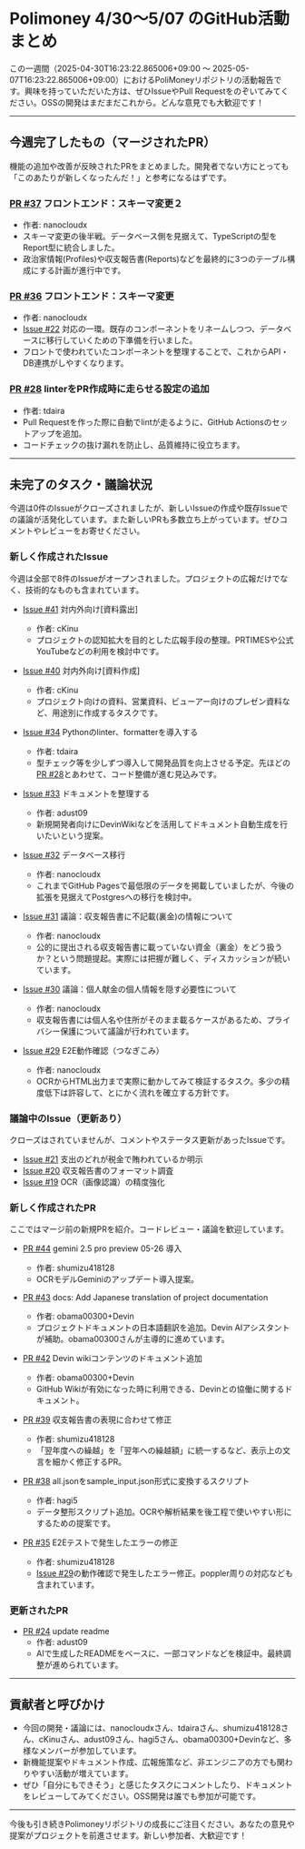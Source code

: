 # Polimoney 4/30〜5/07 のGitHub活動まとめ

この一週間（2025-04-30T16:23:22.865006+09:00 ～ 2025-05-07T16:23:22.865006+09:00）におけるPoliMoneyリポジトリの活動報告です。興味を持っていただいた方は、ぜひIssueやPull Requestをのぞいてみてください。OSSの開発はまだまだこれから。どんな意見でも大歓迎です！

---

## 今週完了したもの（マージされたPR）
機能の追加や改善が反映されたPRをまとめました。開発者でない方にとっても「このあたりが新しくなったんだ！」と参考になるはずです。

### [PR #37](https://github.com/digitaldemocracy2030/polimoney/pull/37) フロントエンド：スキーマ変更２
- 作者: nanocloudx
- スキーマ変更の後半戦。データベース側を見据えて、TypeScriptの型をReport型に統合しました。  
- 政治家情報(Profiles)や収支報告書(Reports)などを最終的に3つのテーブル構成にする計画が進行中です。

### [PR #36](https://github.com/digitaldemocracy2030/polimoney/pull/36) フロントエンド：スキーマ変更
- 作者: nanocloudx
- [Issue #22](https://github.com/digitaldemocracy2030/polimoney/issues/22) 対応の一環。既存のコンポーネントをリネームしつつ、データベースに移行していくための下準備を行いました。  
- フロントで使われていたコンポーネントを整理することで、これからAPI・DB連携がしやすくなります。

### [PR #28](https://github.com/digitaldemocracy2030/polimoney/pull/28) linterをPR作成時に走らせる設定の追加
- 作者: tdaira
- Pull Requestを作った際に自動でlintが走るように、GitHub Actionsのセットアップを追加。  
- コードチェックの抜け漏れを防止し、品質維持に役立ちます。

---

## 未完了のタスク・議論状況
今週は0件のIssueがクローズされましたが、新しいIssueの作成や既存Issueでの議論が活発化しています。また新しいPRも多数立ち上がっています。ぜひコメントやレビューをお寄せください。

### 新しく作成されたIssue
今週は全部で8件のIssueがオープンされました。プロジェクトの広報だけでなく、技術的なものも含まれています。

- [Issue #41](https://github.com/digitaldemocracy2030/polimoney/issues/41) 対内外向け[資料露出]  
  - 作者: cKinu  
  - プロジェクトの認知拡大を目的とした広報手段の整理。PRTIMESや公式YouTubeなどの利用を検討中です。

- [Issue #40](https://github.com/digitaldemocracy2030/polimoney/issues/40) 対内外向け[資料作成]  
  - 作者: cKinu  
  - プロジェクト向けの資料、営業資料、ビューアー向けのプレゼン資料など、用途別に作成するタスクです。

- [Issue #34](https://github.com/digitaldemocracy2030/polimoney/issues/34) Pythonのlinter、formatterを導入する  
  - 作者: tdaira  
  - 型チェック等を少しずつ導入して開発品質を向上させる予定。先ほどの[PR #28](https://github.com/digitaldemocracy2030/polimoney/pull/28)とあわせて、コード整備が進む見込みです。

- [Issue #33](https://github.com/digitaldemocracy2030/polimoney/issues/33) ドキュメントを整理する  
  - 作者: adust09  
  - 新規開発者向けにDevinWikiなどを活用してドキュメント自動生成を行いたいという提案。

- [Issue #32](https://github.com/digitaldemocracy2030/polimoney/issues/32) データベース移行  
  - 作者: nanocloudx  
  - これまでGitHub Pagesで最低限のデータを掲載していましたが、今後の拡張を見据えてPostgresへの移行を検討中。

- [Issue #31](https://github.com/digitaldemocracy2030/polimoney/issues/31) 議論：収支報告書に不記載(裏金)の情報について  
  - 作者: nanocloudx  
  - 公的に提出される収支報告書に載っていない資金（裏金）をどう扱うか？という問題提起。実際には把握が難しく、ディスカッションが続いています。

- [Issue #30](https://github.com/digitaldemocracy2030/polimoney/issues/30) 議論：個人献金の個人情報を隠す必要性について  
  - 作者: nanocloudx  
  - 収支報告書には個人名や住所がそのまま載るケースがあるため、プライバシー保護について議論が行われています。

- [Issue #29](https://github.com/digitaldemocracy2030/polimoney/issues/29) E2E動作確認（つなぎこみ）  
  - 作者: nanocloudx  
  - OCRからHTML出力まで実際に動かしてみて検証するタスク。多少の精度低下は許容して、とにかく流れを確立する方針です。

### 議論中のIssue（更新あり）
クローズはされていませんが、コメントやステータス更新があったIssueです。  
- [Issue #21](https://github.com/digitaldemocracy2030/polimoney/issues/21) 支出のどれが税金で賄われているか明示  
- [Issue #20](https://github.com/digitaldemocracy2030/polimoney/issues/20) 収支報告書のフォーマット調査  
- [Issue #19](https://github.com/digitaldemocracy2030/polimoney/issues/19) OCR（画像認識）の精度強化  

### 新しく作成されたPR
ここではマージ前の新規PRを紹介。コードレビュー・議論を歓迎しています。

- [PR #44](https://github.com/digitaldemocracy2030/polimoney/pull/44) gemini 2.5 pro preview 05-26 導入  
  - 作者: shumizu418128  
  - OCRモデルGeminiのアップデート導入提案。

- [PR #43](https://github.com/digitaldemocracy2030/polimoney/pull/43) docs: Add Japanese translation of project documentation  
  - 作者: obama00300+Devin  
  - プロジェクトドキュメントの日本語翻訳を追加。Devin AIアシスタントが補助。obama00300さんが主導的に進めています。

- [PR #42](https://github.com/digitaldemocracy2030/polimoney/pull/42) Devin wikiコンテンツのドキュメント追加  
  - 作者: obama00300+Devin  
  - GitHub Wikiが有効になった時に利用できる、Devinとの協働に関するドキュメント。

- [PR #39](https://github.com/digitaldemocracy2030/polimoney/pull/39) 収支報告書の表現に合わせて修正  
  - 作者: shumizu418128  
  - 「翌年度への繰越」を「翌年への繰越額」に統一するなど、表示上の文言を細かく修正するPR。

- [PR #38](https://github.com/digitaldemocracy2030/polimoney/pull/38) all.jsonをsample_input.json形式に変換するスクリプト  
  - 作者: hagi5  
  - データ整形スクリプト追加。OCRや解析結果を後工程で使いやすい形にするための提案です。

- [PR #35](https://github.com/digitaldemocracy2030/polimoney/pull/35) E2Eテストで発生したエラーの修正  
  - 作者: shumizu418128  
  - [Issue #29](https://github.com/digitaldemocracy2030/polimoney/issues/29)の動作確認で発生したエラー修正。poppler周りの対応なども含まれています。

### 更新されたPR
- [PR #24](https://github.com/digitaldemocracy2030/polimoney/pull/24) update readme  
  - 作者: adust09  
  - AIで生成したREADMEをベースに、一部コマンドなどを検証中。最終調整が進められています。

---

## 貢献者と呼びかけ
- 今回の開発・議論には、nanocloudxさん、tdairaさん、shumizu418128さん、cKinuさん、adust09さん、hagi5さん、obama00300+Devinなど、多様なメンバーが参加しています。  
- 新機能提案やドキュメント作成、広報施策など、非エンジニアの方でも関わりやすい活動が増えています。  
- ぜひ「自分にもできそう」と感じたタスクにコメントしたり、ドキュメントをレビューしてみてください。OSS開発は誰でも参加が可能です。

---
 
今後も引き続きPolimoneyリポジトリの成長にご注目ください。あなたの意見や提案がプロジェクトを前進させます。新しい参加者、大歓迎です！